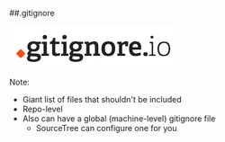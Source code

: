 ##.gitignore

<img src="img/gitignore.io.png" />

Note:
+ Giant list of files that shouldn't be included
+ Repo-level
+ Also can have a global (machine-level) gitignore file
    + SourceTree can configure one for you